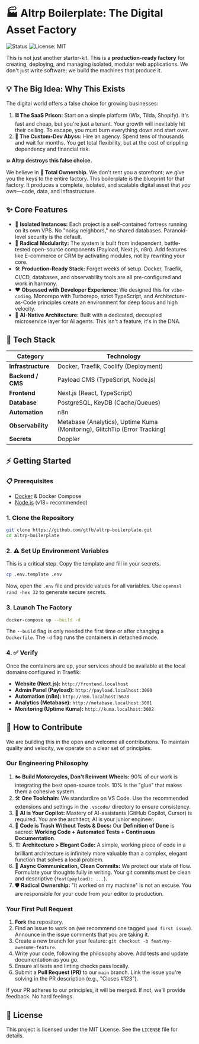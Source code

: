# 🏭 Altrp Boilerplate: The Digital Asset Factory

![Status](https://img.shields.io/badge/status-work_in_progress-yellow.svg)
![License: MIT](https://img.shields.io/badge/License-MIT-blue.svg)

This is not just another starter-kit. This is a **production-ready factory** for creating, deploying, and managing isolated, modular web applications. We don't just write software; we build the machines that produce it.

## 💡 The Big Idea: Why This Exists

The digital world offers a false choice for growing businesses:
1.  **⛓️ The SaaS Prison:** Start on a simple platform (Wix, Tilda, Shopify). It's fast and cheap, but you're just a tenant. Your growth will inevitably hit their ceiling. To escape, you must burn everything down and start over.
2.  **💸 The Custom-Dev Abyss:** Hire an agency. Spend tens of thousands and wait for months. You get total flexibility, but at the cost of crippling dependency and financial risk.

**💥 Altrp destroys this false choice.**

We believe in **🔑 Total Ownership**. We don't rent you a storefront; we give you the keys to the entire factory. This boilerplate is the blueprint for that factory. It produces a complete, isolated, and scalable digital asset that *you own*—code, data, and infrastructure.

## ✨ Core Features

-   🏰 **Isolated Instances:** Each project is a self-contained fortress running on its own VPS. No "noisy neighbors," no shared databases. Paranoid-level security is the default.
-   🧱 **Radical Modularity:** The system is built from independent, battle-tested open-source components (Payload, Next.js, n8n). Add features like E-commerce or CRM by activating modules, not by rewriting your core.
-   🛠️ **Production-Ready Stack:** Forget weeks of setup. Docker, Traefik, CI/CD, databases, and observability tools are all pre-configured and work in harmony.
-   ❤️ **Obsessed with Developer Experience:** We designed this for `vibe-coding`. Monorepo with Turborepo, strict TypeScript, and Architecture-as-Code principles create an environment for deep focus and high velocity.
-   🤖 **AI-Native Architecture:** Built with a dedicated, decoupled microservice layer for AI agents. This isn't a feature; it's in the DNA.

## 🚀 Tech Stack

| Category        | Technology                                   |
| --------------- | -------------------------------------------- |
| **Infrastructure**  | Docker, Traefik, Coolify (Deployment)        |
| **Backend / CMS**   | Payload CMS (TypeScript, Node.js)            |
| **Frontend**      | Next.js (React, TypeScript)                  |
| **Database**      | PostgreSQL, KeyDB (Cache/Queues)             |
| **Automation**    | n8n                                          |
| **Observability** | Metabase (Analytics), Uptime Kuma (Monitoring), GlitchTip (Error Tracking) |
| **Secrets**       | Doppler                                      |

## ⚡ Getting Started

### 📋 Prerequisites

-   [Docker](https://www.docker.com/products/docker-desktop/) & Docker Compose
-   [Node.js](https://nodejs.org/en/) (v18+ recommended)

### 1. Clone the Repository

```bash
git clone https://github.com/gtfb/altrp-boilerplate.git
cd altrp-boilerplate
```

### 2. ⚠️ Set Up Environment Variables

This is a critical step. Copy the template and fill in your secrets.

```bash
cp .env.template .env
```
Now, open the `.env` file and provide values for all variables. Use `openssl rand -hex 32` to generate secure secrets.

### 3. Launch The Factory

```bash
docker-compose up --build -d
```
The `--build` flag is only needed the first time or after changing a `Dockerfile`. The `-d` flag runs the containers in detached mode.

### 4. ✅ Verify

Once the containers are up, your services should be available at the local domains configured in Traefik:

-   **Website (Next.js):** `http://frontend.localhost`
-   **Admin Panel (Payload):** `http://payload.localhost:3000`
-   **Automation (n8n):** `http://n8n.localhost:5678`
-   **Analytics (Metabase):** `http://metabase.localhost:3001`
-   **Monitoring (Uptime Kuma):** `http://kuma.localhost:3002`

## 🤝 How to Contribute

We are building this in the open and welcome all contributions. To maintain quality and velocity, we operate on a clear set of principles.

### Our Engineering Philosophy

1.  🏍️ **Build Motorcycles, Don't Reinvent Wheels:** 90% of our work is integrating the best open-source tools. 10% is the "glue" that makes them a cohesive system.
2.  🛠️ **One Toolchain:** We standardize on VS Code. Use the recommended extensions and settings in the `.vscode/` directory to ensure consistency.
3.  🤖 **AI is Your Copilot:** Mastery of AI-assistants (GitHub Copilot, Cursor) is required. You are the architect; AI is your junior engineer.
4.  🎯 **Code is Trash Without Tests & Docs:** Our **Definition of Done** is sacred: **Working Code + Automated Tests + Continuous Documentation**.
5.  🏗️ **Architecture > Elegant Code:** A simple, working piece of code in a brilliant architecture is infinitely more valuable than a complex, elegant function that solves a local problem.
6.  💬 **Async Communication, Clean Commits:** We protect our state of flow. Formulate your thoughts fully in writing. Your git commits must be clean and descriptive (`feat(payload): ...`).
7.  🛡️ **Radical Ownership:** "It worked on my machine" is not an excuse. You are responsible for your code from your editor to production.

### Your First Pull Request

1.  **Fork** the repository.
2.  Find an issue to work on (we recommend one tagged `good first issue`). Announce in the issue comments that you are taking it.
3.  Create a new branch for your feature: `git checkout -b feat/my-awesome-feature`.
4.  Write your code, following the philosophy above. Add tests and update documentation as you go.
5.  Ensure all tests and linting checks pass locally.
6.  Submit a **Pull Request (PR)** to our `main` branch. Link the issue you're solving in the PR description (e.g., "Closes #123").

If your PR adheres to our principles, it will be merged. If not, we'll provide feedback. No hard feelings.

## 📜 License

This project is licensed under the MIT License. See the `LICENSE` file for details.
